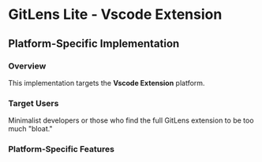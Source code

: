 # GitLens Lite - Vscode Extension

## Platform-Specific Implementation

### Overview
This implementation targets the **Vscode Extension** platform.

### Target Users
Minimalist developers or those who find the full GitLens extension to be too much "bloat."

### Platform-Specific Features
